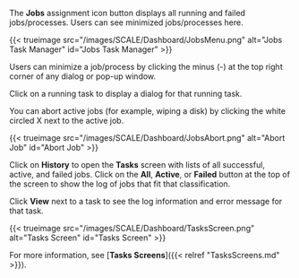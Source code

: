 &NewLine;

The **Jobs** <span class="material-icons">assignment</span> icon button displays all running and failed jobs/processes.
Users can see minimized jobs/processes here.

{{< trueimage src="/images/SCALE/Dashboard/JobsMenu.png" alt="Jobs Task Manager" id="Jobs Task Manager" >}}

Users can minimize a job/process by clicking the minus (-) at the top right corner of any dialog or pop-up window.  

Click on a running task to display a dialog for that running task.

You can abort active jobs (for example, wiping a disk) by clicking the white circled X next to the active job.

{{< trueimage src="/images/SCALE/Dashboard/JobsAbort.png" alt="Abort Job" id="Abort Job" >}}

Click on **History** to open the **Tasks** screen with lists of all successful, active, and failed jobs.
Click on the **All**, **Active**, or **Failed** button at the top of the screen to show the log of jobs that fit that classification.

Click **View** next to a task to see the log information and error message for that task.

{{< trueimage src="/images/SCALE/Dashboard/TasksScreen.png" alt="Tasks Screen" id="Tasks Screen" >}}

For more information, see [**Tasks Screens**]({{< relref "TasksScreens.md" >}}).
